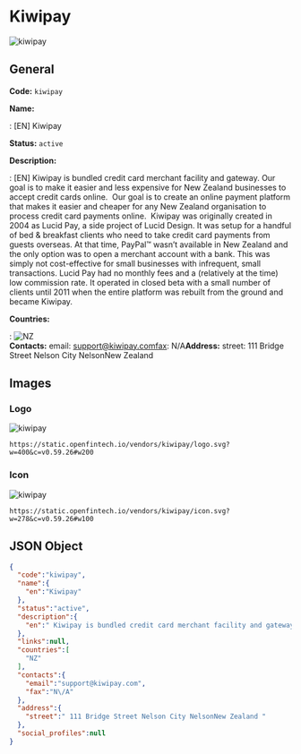 
# Kiwipay 
![kiwipay](https://static.openfintech.io/vendors/kiwipay/logo.svg?w=400&c=v0.59.26#w200)  

## General 
 
**Code:** `kiwipay` 
 
**Name:** 
 
:	[EN] Kiwipay 
 
**Status:** `active` 
 
**Description:** 
 
: [EN]  Kiwipay is bundled credit card merchant facility and gateway. Our goal is to make it easier and less expensive for New Zealand businesses to accept credit cards online.  Our goal is to create an online payment platform that makes it easier and cheaper for any New Zealand organisation to process credit card payments online.  Kiwipay was originally created in 2004 as Lucid Pay, a side project of Lucid Design. It was setup for a handful of bed & breakfast clients who need to take credit card payments from guests overseas. At that time, PayPal™ wasn’t available in New Zealand and the only option was to open a merchant account with a bank. This was simply not cost-effective for small businesses with infrequent, small transactions. Lucid Pay had no monthly fees and a (relatively at the time) low commission rate. It operated in closed beta with a small number of clients until 2011 when the entire platform was rebuilt from the ground and became Kiwipay.  
 
 
**Countries:** 
 
:	![NZ](https://cdnjs.cloudflare.com/ajax/libs/flag-icon-css/3.3.0/flags/4x3/nz.svg#w24)  
**Contacts:** 
email: support@kiwipay.comfax: N/A**Address:** 
street:  111 Bridge Street Nelson City NelsonNew Zealand  

## Images 

### Logo 
 
![kiwipay](https://static.openfintech.io/vendors/kiwipay/logo.svg?w=400&c=v0.59.26#w200)  

```
https://static.openfintech.io/vendors/kiwipay/logo.svg?w=400&c=v0.59.26#w200
```  

### Icon 
 
![kiwipay](https://static.openfintech.io/vendors/kiwipay/icon.svg?w=278&c=v0.59.26#w100)  

```
https://static.openfintech.io/vendors/kiwipay/icon.svg?w=278&c=v0.59.26#w100
```  

## JSON Object 

```json
{
  "code":"kiwipay",
  "name":{
    "en":"Kiwipay"
  },
  "status":"active",
  "description":{
    "en":" Kiwipay is bundled credit card merchant facility and gateway. Our goal is to make it easier and less expensive for New Zealand businesses to accept credit cards online. \u00a0Our goal is to create an online payment platform that makes it easier and cheaper for any New Zealand organisation to process credit card payments online.\u00a0 Kiwipay was originally created in 2004 as Lucid Pay, a side project of Lucid Design. It was setup for a handful of bed & breakfast clients who need to take credit card payments from guests overseas. At that time, PayPal\u2122 wasn\u2019t available in New Zealand and the only option was to open a merchant account with a bank. This was simply not cost-effective for small businesses with infrequent, small transactions. Lucid Pay had no monthly fees and a (relatively at the time) low commission rate. It operated in closed beta with a small number of clients until 2011 when the entire platform was rebuilt from the ground and became Kiwipay. "
  },
  "links":null,
  "countries":[
    "NZ"
  ],
  "contacts":{
    "email":"support@kiwipay.com",
    "fax":"N\/A"
  },
  "address":{
    "street":" 111 Bridge Street Nelson City NelsonNew Zealand "
  },
  "social_profiles":null
}
```  
